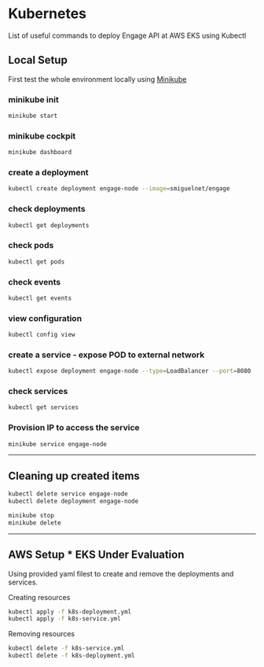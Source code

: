 # Kubernetes

List of useful commands to deploy Engage API at AWS EKS using Kubectl

## Local Setup

First test the whole environment locally using [Minikube](https://kubernetes.io/docs/tasks/tools/install-minikube/)

### minikube init

```sh
minikube start
```

### minikube cockpit

```sh
minikube dashboard
```

### create a deployment

```sh
kubectl create deployment engage-node --image=smiguelnet/engage
```

### check deployments

```sh
kubectl get deployments
```

### check pods

```sh
kubectl get pods
```

### check events

```sh
kubectl get events
```

### view configuration

```sh
kubectl config view
```

### create a service - expose POD to external network

```sh
kubectl expose deployment engage-node --type=LoadBalancer --port=8080
```

### check services

```sh
kubectl get services
```

### Provision IP to access the service

```sh
minikube service engage-node
```

---

## Cleaning up created items

```sh
kubectl delete service engage-node
kubectl delete deployment engage-node

minikube stop
minikube delete
```

---

## AWS Setup \* EKS Under Evaluation

Using provided yaml filest to create and remove the deployments and services.

Creating resources

```sh
kubectl apply -f k8s-deployment.yml
kubectl apply -f k8s-service.yml
```

Removing resources

```sh
kubectl delete -f k8s-service.yml
kubectl delete -f k8s-deployment.yml
```
